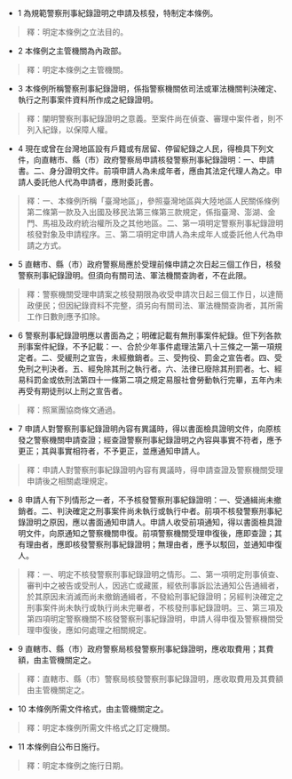 * 1 為規範警察刑事紀錄證明之申請及核發，特制定本條例。

> 釋：明定本條例之立法目的。

* 2 本條例之主管機關為內政部。

> 釋：明定本條例之主管機關。

* 3 本條例所稱警察刑事紀錄證明，係指警察機關依司法或軍法機關判決確定、執行之刑事案件資料所作成之紀錄證明。

> 釋：闡明警察刑事紀錄證明之意義。至案件尚在偵查、審理中案件者，則不列入紀錄，以保障人權。

* 4 現在或曾在台灣地區設有戶籍或有居留、停留紀錄之人民，得檢具下列文件，向直轄市、縣（市）政府警察局申請核發警察刑事紀錄證明：一、申請書。二、身分證明文件。前項申請人為未成年者，應由其法定代理人為之。申請人委託他人代為申請者，應附委託書。

> 釋：一、本條例所稱「臺灣地區」，參照臺灣地區與大陸地區人民關係條例第二條第一款及入出國及移民法第三條第三款規定，係指臺灣、澎湖、金門、馬祖及政府統治權所及之其他地區。二、第一項明定警察刑事紀錄證明核發對象及申請程序。三、第二項明定申請人為未成年人或委託他人代為申請之方式。

* 5 直轄市、縣（市）政府警察局應於受理前條申請之次日起三個工作日，核發警察刑事紀錄證明。但須向有關司法、軍法機關查詢者，不在此限。

> 釋：警察機關受理申請案之核發期限為收受申請次日起三個工作日，以達簡政便民；但因紀錄資料不完整，須另向有關司法、軍法機關查詢者，其所需工作日數則應予扣除。

* 6 警察刑事紀錄證明應以書面為之；明確記載有無刑事案件紀錄。但下列各款刑事案件紀錄，不予記載：一、合於少年事件處理法第八十三條之一第一項規定者。二、受緩刑之宣告，未經撤銷者。三、受拘役、罰金之宣告者。四、受免刑之判決者。五、經免除其刑之執行者。六、法律已廢除其刑罰者。七、經易科罰金或依刑法第四十一條第二項之規定易服社會勞動執行完畢，五年內未再受有期徒刑以上刑之宣告者。

> 釋：照黨團協商條文通過。

* 7 申請人對警察刑事紀錄證明內容有異議時，得以書面檢具證明文件，向原核發之警察機關申請查證；經查證警察刑事紀錄證明之內容與事實不符者，應予更正；其與事實相符者，不予更正，並應通知申請人。

> 釋：申請人對警察刑事紀錄證明內容有異議時，得申請查證及警察機關受理申請後之相關處理規定。

* 8 申請人有下列情形之一者，不予核發警察刑事紀錄證明：一、受通緝尚未撤銷者。二、判決確定之刑事案件尚未執行或執行中者。前項不核發警察刑事紀錄證明之原因，應以書面通知申請人。申請人收受前項通知，得以書面檢具證明文件，向原通知之警察機關申復。前項警察機關受理申復後，應即查證；其有理由者，應即核發警察刑事紀錄證明；無理由者，應予以駁回，並通知申復人。

> 釋：一、明定不核發警察刑事紀錄證明之情形。二、第一項明定刑事偵查、審判中之被告或受刑人，因逃亡或藏匿，經依刑事訴訟法通知公告通緝者，於其原因未消滅而尚未撤銷通緝者，不發給刑事紀錄證明；另經判決確定之刑事案件尚未執行或執行尚未完畢者，不核發刑事紀錄證明。三、第三項及第四項明定警察機關不核發警察刑事紀錄證明，申請人得申復及警察機關受理申復後，應如何處理之相關規定。

* 9 直轄市、縣（市）政府警察局核發警察刑事紀錄證明，應收取費用；其費額，由主管機關定之。

> 釋：直轄市、縣（市）警察局核發警察刑事紀錄證明，應收取費用及其費額由主管機關定之。

* 10 本條例所需文件格式，由主管機關定之。

> 釋：明定本條例所需文件格式之訂定機關。

* 11 本條例自公布日施行。

> 釋：明定本條例之施行日期。

